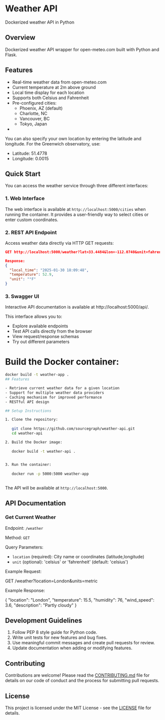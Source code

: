 # Weather API

Dockerized weather API in Python

## Overview

Dockerized weather API wrapper for open-meteo.com built with Python and Flask.

## Features

- Real-time weather data from open-meteo.com
- Current temperature at 2m above ground
- Local time display for each location
- Supports both Celsius and Fahrenheit
- Pre-configured cities:
  - Phoenix, AZ (default)
  - Charlotte, NC
  - Vancouver, BC
  - Tokyo, Japan
- 
You can also specify your own location by entering the latitude and longitude. For the Greenwich observatory, use:
- Latitude: 51.4778
- Longitude: 0.0015

## Quick Start
You can access the weather service through three different interfaces:

### 1. Web Interface
The web interface is available at `http://localhost:5000/cities` when running the container. It provides a user-friendly way to select cities or enter custom coordinates.

### 2. REST API Endpoint
Access weather data directly via HTTP GET requests:
```json
GET http://localhost:5000/weather?lat=33.4484&lon=-112.0740&unit=fahrenheit

Response:
{
  "local_time": "2025-01-30 18:09:48",
  "temperature": 52.9,
  "unit": "°F"
}
```

### 3. Swagger UI
Interactive API documentation is available at http://localhost:5000/api/. 

This interface allows you to:

- Explore available endpoints
- Test API calls directly from the browser
- View request/response schemas
- Try out different parameters

# Build the Docker container:
```bash
docker build -t weather-app .
## Features

- Retrieve current weather data for a given location
- Support for multiple weather data providers
- Caching mechanism for improved performance
- RESTful API design

## Setup Instructions

1. Clone the repository:
   
   git clone https://github.com/sourcegraph/weather-api.git
   cd weather-api

2. Build the Docker image:
   
   docker build -t weather-api .
   

3. Run the container:
   
   docker run -p 5000:5000 weather-app
   
```

The API will be available at `http://localhost:5000`.

## API Documentation

### Get Current Weather

Endpoint: `/weather`

Method: `GET`

Query Parameters:
- `location` (required): City name or coordinates (latitude,longitude)
- `unit` (optional): 'celsius' or 'fahrenheit' (default: 'celsius')

Example Request:

GET /weather?location=London&units=metric


Example Response:

{
  "location": "London",
  "temperature": 15.5,
  "humidity": 76,
  "wind_speed": 3.6,
  "description": "Partly cloudy"
}


## Development Guidelines

1. Follow PEP 8 style guide for Python code.
2. Write unit tests for new features and bug fixes.
3. Use meaningful commit messages and create pull requests for review.
4. Update documentation when adding or modifying features.

## Contributing

Contributions are welcome! Please read the [CONTRIBUTING.md](CONTRIBUTING.md) file for details on our code of conduct and the process for submitting pull requests.

## License

This project is licensed under the MIT License - see the [LICENSE](LICENSE) file for details.
